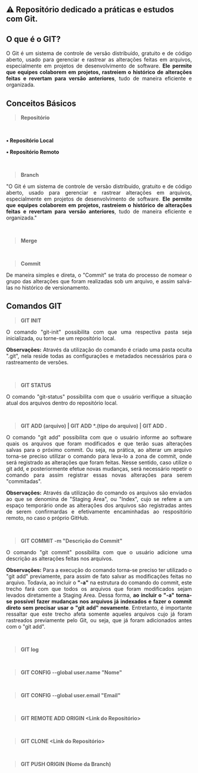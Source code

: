 ## ⚠ Repositório dedicado a práticas e estudos com Git.

## O que é o GIT?

<p align="justify">
    O Git é um sistema de controle de versão distribuído, gratuito e de código aberto, usado para gerenciar e rastrear as alterações feitas em arquivos, especialmente em projetos de desenvolvimento de software. <b>Ele permite que equipes colaborem em projetos, rastreiem o histórico de alterações feitas e revertam para versão anteriores</b>, tudo de maneira eficiente e organizada.
</p>

## Conceitos Básicos

> **Repositório**

<p align="justify">
</p>

<br>

**• Repositório Local**

**• Repositório Remoto**

<br>

> **Branch**

<p align="justify">
    "O Git é um sistema de controle de versão distribuído, gratuito e de código aberto, usado para gerenciar e rastrear alterações em arquivos, especialmente em projetos de desenvolvimento de software. <b>Ele permite que equipes colaborem em projetos, rastreiem o histórico de alterações feitas e revertam para versão anteriores</b>, tudo de maneira eficiente e organizada."
</p>

<br>

> **Merge**

<p align="justify">
</p>

<br>

> **Commit**

<p align="justify">
    De maneira simples e direta, o "Commit" se trata do processo de nomear o grupo das alterações que foram realizadas sob um arquivo, e assim salvá-las no histórico de versionamento.
</p>

## Comandos GIT

> **GIT INIT**

<p align="justify">
    O comando "git-init" possibilita com que uma respectiva pasta seja inicializada, ou torne-se um repositório local.
</p>

<p align="justify">
    <b>Observações:</b> Através da utilização do comando é criado uma pasta oculta ".git", nela reside todas as configurações e metadados necessários para o rastreamento de versões.
</p>

<br>

> **GIT STATUS**

<p align="justify">
    O comando "git-status" possibilita com que o usuário verifique a situação atual dos arquivos dentro do repositório local.
</p>

<br>

> <b>GIT ADD (arquivo) | GIT ADD *.(tipo do arquivo) | GIT ADD .</b>

<p align="justify">
    O comando "git add" possibilita com que o usuário informe ao software quais os arquivos que foram modificados e que terão suas alterações salvas para o próximo commit. Ou seja, na prática, ao alterar um arquivo torna-se preciso utilizar o comando para leva-lo a zona de commit, onde será registrado as alterações que foram feitas. Nesse sentido, caso utilize o git add, e posteriormente efetue novas mudanças, será necessário repetir o comando para assim registrar essas novas alterações para serem "commitadas". 
</p>

<p align="justify">
    <b>Observações:</b> Através da utilização do comando os arquivos são enviados ao que se denomina de "Staging Area", ou "Index", cujo se refere a um espaço temporário onde as alterações dos arquivos são registradas antes de serem confirmardas e efetivamente encaminhadas ao respositório remoto, no caso o próprio GitHub.
</p>

<br>

> **GIT COMMIT -m "Descrição do Commit"**

<p align="justify">
    O comando "git commit" possibilita com que o usuário adicione uma descrição as alterações feitas nos arquivos.
</p>

<p align="justify">
    <b>Observações:</b> Para a execução do comando torna-se preciso ter utilizado o "git add" previamente, para assim de fato salvar as modificações feitas no arquivo. Todavia, ao incluir o <b>"-a"</b> na estrutura do comando do commit, este trecho fará com que todos os arquivos que foram modificados sejam levados diretamente a Staging Area. Dessa forma, <b>ao incluir o "-a" torna-se possível fazer mudanças nos arquivos já indexados e fazer o commit direto sem precisar usar o "git add" novamente</b>. Entretanto, é importante ressaltar que este trecho afeta somente aqueles arquivos cujo já foram rastreados previamente pelo Git, ou seja, que já foram adicionados antes com o "git add".
</p>

<br>

> **GIT log**

<p align="justify">
</p>

<br>

> **GIT CONFIG --global user.name "Nome"**

<p align="justify">
</p>

<br>

> **GIT CONFIG --global user.email "Email"**

<p align="justify">
</p>

<br>

> **GIT REMOTE ADD ORIGIN <Link do Repositório>**

<p align="justify">
</p>

<br>

> **GIT CLONE <Link do Repositório>**

<p align="justify">
</p>

<br>

> **GIT PUSH ORIGIN (Nome da Branch)**

<p align="justify">
</p>

<br>